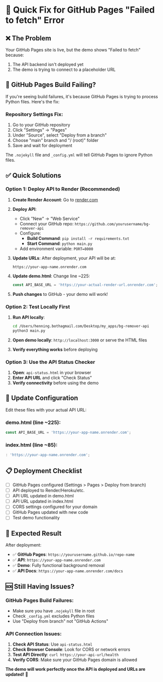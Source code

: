 # 🚀 Quick Fix for GitHub Pages "Failed to fetch" Error

## ❌ **The Problem**
Your GitHub Pages site is live, but the demo shows "Failed to fetch" because:
1. The API backend isn't deployed yet
2. The demo is trying to connect to a placeholder URL

## 🔧 **GitHub Pages Build Failing?**

If you're seeing build failures, it's because GitHub Pages is trying to process Python files. Here's the fix:

### **Repository Settings Fix:**
1. Go to your GitHub repository
2. Click "Settings" → "Pages" 
3. Under "Source", select "Deploy from a branch"
4. Choose "main" branch and "/ (root)" folder
5. Save and wait for deployment

The `.nojekyll` file and `_config.yml` will tell GitHub Pages to ignore Python files.

## ✅ **Quick Solutions**

### **Option 1: Deploy API to Render (Recommended)**

1. **Create Render Account**: Go to [render.com](https://render.com)

2. **Deploy API**:
   - Click "New" → "Web Service"
   - Connect your GitHub repo: `https://github.com/yourusername/bg-remover-api`
   - Configure:
     - **Build Command**: `pip install -r requirements.txt`
     - **Start Command**: `python main.py`
   - Add environment variable: `PORT=8000`

3. **Update URLs**: After deployment, your API will be at:
   ```
   https://your-app-name.onrender.com
   ```

4. **Update demo.html**: Change line ~225:
   ```javascript
   const API_BASE_URL = 'https://your-actual-render-url.onrender.com';
   ```

5. **Push changes** to GitHub - your demo will work!

### **Option 2: Test Locally First**

1. **Run API locally**:
   ```bash
   cd /Users/henning.bothagmail.com/Desktop/my_apps/bg-remover-api
   python3 main.py
   ```

2. **Open demo locally**: `http://localhost:3000` or serve the HTML files

3. **Verify everything works** before deploying

### **Option 3: Use the API Status Checker**

1. **Open**: `api-status.html` in your browser
2. **Enter API URL** and click "Check Status"
3. **Verify connectivity** before using the demo

## 🔧 **Update Configuration**

Edit these files with your actual API URL:

### **demo.html** (line ~225):
```javascript
const API_BASE_URL = 'https://your-app-name.onrender.com';
```

### **index.html** (line ~85):
```javascript
: 'https://your-app-name.onrender.com';
```

## 📋 **Deployment Checklist**

- [ ] GitHub Pages configured (Settings > Pages > Deploy from branch)
- [ ] API deployed to Render/Heroku/etc.
- [ ] API URL updated in demo.html
- [ ] API URL updated in index.html  
- [ ] CORS settings configured for your domain
- [ ] GitHub Pages updated with new code
- [ ] Test demo functionality

## 🎯 **Expected Result**

After deployment:
- ✅ **GitHub Pages**: `https://yourusername.github.io/repo-name`
- ✅ **API**: `https://your-app-name.onrender.com`
- ✅ **Demo**: Fully functional background removal
- ✅ **API Docs**: `https://your-app-name.onrender.com/docs`

## 🆘 **Still Having Issues?**

### **GitHub Pages Build Failures:**
- Make sure you have `.nojekyll` file in root
- Check `_config.yml` excludes Python files
- Use "Deploy from branch" not "GitHub Actions"

### **API Connection Issues:**
1. **Check API Status**: Use `api-status.html`
2. **Check Browser Console**: Look for CORS or network errors
3. **Test API Directly**: `curl https://your-api-url/health`
4. **Verify CORS**: Make sure your GitHub Pages domain is allowed

**The demo will work perfectly once the API is deployed and URLs are updated!** 🎉
